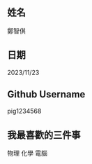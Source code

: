 姓名
----
鄭智倛

日期
----
2023/11/23

Github Username
---------------

pig1234568

我最喜歡的三件事
---------------
物理 化學 電腦